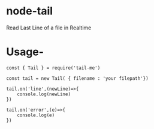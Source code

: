 # node-tail
Read Last Line of a file in Realtime

# Usage-

    const { Tail } = require('tail-me')

    const tail = new Tail( { filename : 'your filepath'})

    tail.on('line',(newLine)=>{
        console.log(newLine)
    })

    tail.on('error',(e)=>{
        console.log(e)
    })
